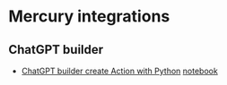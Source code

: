 # Mercury integrations

## ChatGPT builder

- [ChatGPT builder create Action with Python](https://runmercury.com/use/gpt-builder-action/) [notebook](https://github.com/mljar/mercury-integrations/blob/main/gpt-builder/what-time-is-it.ipynb)



